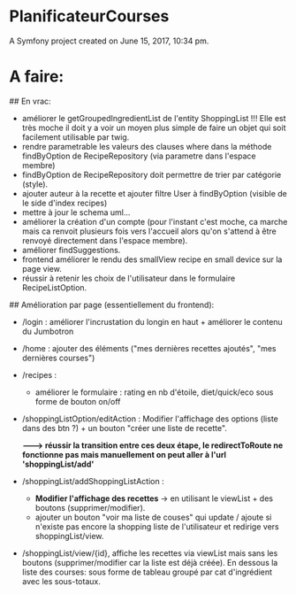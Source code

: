 PlanificateurCourses
====================

A Symfony project created on June 15, 2017, 10:34 pm.

# A faire:

## En vrac:

- améliorer le getGroupedIngredientList de l'entity ShoppingList !!! Elle est très moche il doit y a voir un moyen plus simple de faire un objet qui soit facilement utilisable par twig.
- rendre parametrable les valeurs des clauses where dans la méthode findByOption de RecipeRepository (via parametre dans l'espace membre)
- findByOption de RecipeRepository doit permettre de trier par catégorie (style).
- ajouter auteur à la recette et ajouter filtre User à findByOption (visible de le side d'index recipes)
- mettre à jour le schema uml...
- améliorer la création d'un compte (pour l'instant c'est moche, ca marche mais ca renvoit plusieurs fois vers l'accueil alors qu'on s'attend à être renvoyé directement dans l'espace membre).
- améliorer findSuggestions.
- frontend améliorer le rendu des smallView recipe en small device sur la page view.
- réussir à retenir les choix de l'utilisateur dans le formulaire RecipeListOption.

## Amélioration par page (essentiellement du frontend):

- /login : améliorer l'incrustation du longin en haut + améliorer le contenu du Jumbotron

- /home : ajouter des éléments ("mes dernières recettes ajoutés", "mes dernières courses")

- /recipes :
    - améliorer le formulaire : rating en nb d'étoile, diet/quick/eco sous forme de bouton on/off

- /shoppingListOption/editAction : Modifier l'affichage des options (liste dans des btn ?) + un bouton "créer une liste de recette".

    **---> réussir la transition entre ces deux étape, le redirectToRoute ne fonctionne pas mais manuellement on peut aller à l'url 'shoppingList/add'**

- /shoppingList/addShoppingListAction :
    - **Modifier l'affichage des recettes** -> en utilisant le viewList + des boutons (supprimer/modifier).
    - ajouter un bouton "voir ma liste de couses" qui update / ajoute si n'existe pas encore la shopping liste de l'utilisateur et redirige vers shoppingList/view.

- /shoppingList/view/{id}, affiche les recettes via viewList mais sans les boutons (supprimer/modifier car la liste est déjà créée). En dessous la liste des courses: sous forme de tableau groupé par cat d'ingrédient avec les sous-totaux.
